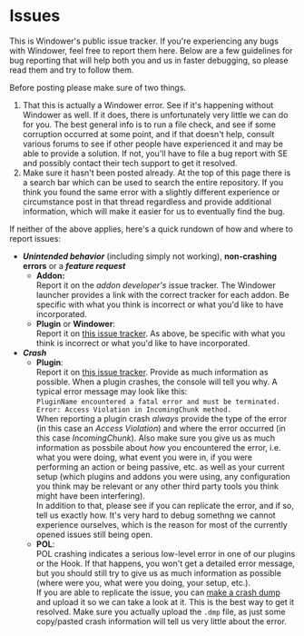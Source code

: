 Issues
======

This is Windower's public issue tracker. If you're experiencing any bugs with Windower, feel free to report them here. Below are a few guidelines for bug reporting that will help both you and us in faster debugging, so please read them and try to follow them.

Before posting please make sure of two things.

1. That this is actually a Windower error. See if it's happening without Windower as well. If it does, there is unfortunately very little we can do for you. The best general info is to run a file check, and see if some corruption occurred at some point, and if that doesn't help, consult various forums to see if other people have experienced it and may be able to provide a solution. If not, you'll have to file a bug report with SE and possibly contact their tech support to get it resolved.
2. Make sure it hasn't been posted already. At the top of this page there is a search bar which can be used to search the entire repository. If you think you found the same error with a slightly different experience or circumstance post in that thread regardless and provide additional information, which will make it easier for us to eventually find the bug.

If neither of the above applies, here's a quick rundown of how and where to report issues:

* ***Unintended behavior*** (including simply not working), **non-crashing errors** or a ***feature request***
  - **Addon:**  
    Report it on the *addon developer's* issue tracker. The Windower launcher provides a link with the correct tracker for each addon. Be specific with what you think is incorrect or what you'd like to have incorporated.
  - **Plugin** or **Windower**:  
    Report it on [this issue tracker](https://github.com/Windower/Issues/issues). As above, be specific with what you think is incorrect or what you'd like to have incorporated.
* ***Crash***
  - **Plugin**:  
    Report it on [this issue tracker](https://github.com/Windower/Issues/issues). Provide as much information as possible. When a plugin crashes, the console will tell you why. A typical error message may look like this:  
    `PluginName encountered a fatal error and must be terminated. Error: Access Violation in IncomingChunk method.`  
    When reporting a plugin crash *always* provide the type of the error (in this case an *Access Violation*) and where the error occurred (in this case *IncomingChunk*). Also make sure you give us as much information as possbile about *how* you encountered the error, i.e. what you were doing, what event you were in, if you were performing an action or being passive, etc. as well as your current setup (which plugins and addons you were using, any configuration you think may be relevant or any other third party tools you think might have been interfering).  
    In addition to that, please see if you can replicate the error, and if so, tell us exactly how. It's very hard to debug somethng we cannot experience ourselves, which is the reason for most of the currently opened issues still being open.
  - **POL**:  
    POL crashing indicates a serious low-level error in one of our plugins or the Hook. If that happens, you won't get a detailed error message, but you should still try to give us as much information as possible (where were you, what were you doing, your setup, etc.).  
    If you are able to replicate the issue, you can [make a crash dump](https://github.com/Windower/Issues/wiki/Creating-crash-dumps-with-Windbg) and upload it so we can take a look at it. This is the best way to get it resolved. Make sure you actually upload the `.dmp` file, as just some copy/pasted crash information will tell us very little about the error.
